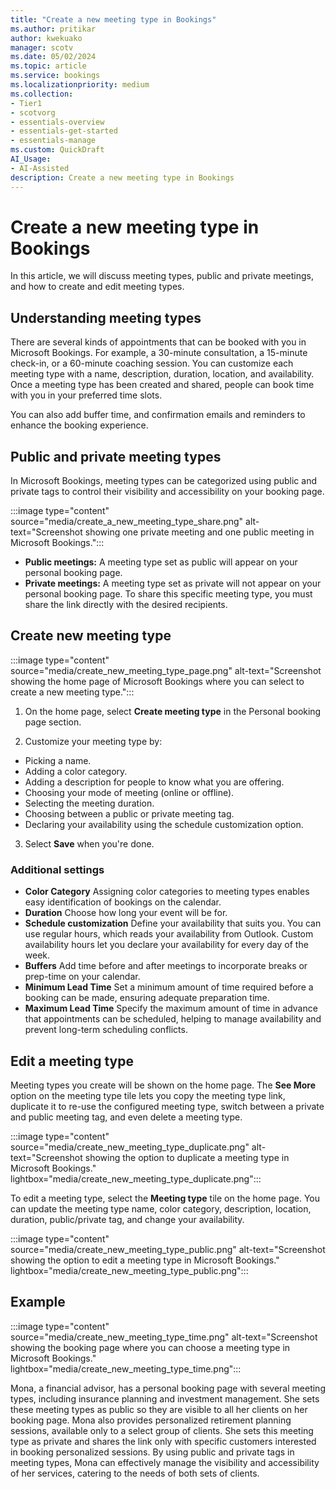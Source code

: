 ```yaml
---  
title: "Create a new meeting type in Bookings"  
ms.author: pritikar
author: kwekuako
manager: scotv
ms.date: 05/02/2024  
ms.topic: article
ms.service: bookings
ms.localizationpriority: medium
ms.collection:
- Tier1
- scotvorg
- essentials-overview
- essentials-get-started
- essentials-manage
ms.custom: QuickDraft
AI_Usage:  
- AI-Assisted
description: Create a new meeting type in Bookings
---  
```


# Create a new meeting type in Bookings

In this article, we will discuss meeting types, public and private meetings, and how to create and edit meeting types.

## Understanding meeting types

There are several kinds of appointments that can be booked with you in Microsoft Bookings. For example, a 30-minute consultation, a 15-minute check-in, or a 60-minute coaching session. You can customize each meeting type with a name, description, duration, location, and availability. Once a meeting type has been created and shared, people can book time with you in your preferred time slots.

You can also add buffer time, and confirmation emails and reminders to enhance the booking experience.

## Public and private meeting types

In Microsoft Bookings, meeting types can be categorized using public and private tags to control their visibility and accessibility on your booking page.

:::image type="content" source="media/create_a_new_meeting_type_share.png" alt-text="Screenshot showing one private meeting and one public meeting in Microsoft Bookings.":::

- **Public meetings:** A meeting type set as public will appear on your personal booking page.
- **Private meetings:** A meeting type set as private will not appear on your personal booking page. To share this specific meeting type, you must share the link directly with the desired recipients.

## Create new meeting type

:::image type="content" source="media/create_new_meeting_type_page.png" alt-text="Screenshot showing the home page of Microsoft Bookings where you can select to create a new meeting type.":::

1. On the home page, select **Create meeting type** in the Personal booking page section.

2. Customize your meeting type by:

- Picking a name.
- Adding a color category.
- Adding a description for people to know what you are offering.
- Choosing your mode of meeting (online or offline).
- Selecting the meeting duration.
- Choosing between a public or private meeting tag.
- Declaring your availability using the schedule customization option.

3. Select **Save** when you're done.

### Additional settings

- **Color Category**  Assigning color categories to meeting types enables easy identification of bookings on the calendar.
- **Duration**  Choose how long your event will be for.
- **Schedule customization**  Define your availability that suits you. You can use regular hours, which reads your availability from Outlook. Custom availability hours let you declare your availability for every day of the week.
- **Buffers**  Add time before and after meetings to incorporate breaks or prep-time on your calendar.
- **Minimum Lead Time**  Set a minimum amount of time required before a booking can be made, ensuring adequate preparation time.
- **Maximum Lead Time**  Specify the maximum amount of time in advance that appointments can be scheduled, helping to manage availability and prevent long-term scheduling conflicts.

## Edit a meeting type

Meeting types you create will be shown on the home page. The **See More** option on the meeting type tile lets you copy the meeting type link, duplicate it to re-use the configured meeting type, switch between a private and public meeting tag, and even delete a meeting type.

:::image type="content" source="media/create_new_meeting_type_duplicate.png" alt-text="Screenshot showing the option to duplicate a meeting type in Microsoft Bookings." lightbox="media/create_new_meeting_type_duplicate.png":::

To edit a meeting type, select the **Meeting type** tile on the home page. You can update the meeting type name, color category, description, location, duration, public/private tag, and change your availability.

:::image type="content" source="media/create_new_meeting_type_public.png" alt-text="Screenshot showing the option to edit a meeting type in Microsoft Bookings." lightbox="media/create_new_meeting_type_public.png":::

## Example

:::image type="content" source="media/create_new_meeting_type_time.png" alt-text="Screenshot showing the booking page where you can choose a meeting type in Microsoft Bookings." lightbox="media/create_new_meeting_type_time.png":::

Mona, a financial advisor, has a personal booking page with several meeting types, including insurance planning and investment management. She sets these meeting types as public so they are visible to all her clients on her booking page.
Mona also provides personalized retirement planning sessions, available only to a select group of clients. She sets this meeting type as private and shares the link only with specific customers interested in booking personalized sessions. By using public and private tags in meeting types, Mona can effectively manage the visibility and accessibility of her services, catering to the needs of both sets of clients.
